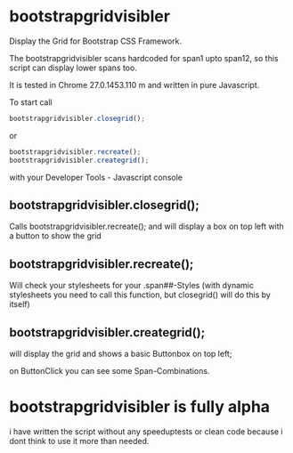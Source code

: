 bootstrapgridvisibler
=====================

Display the Grid for Bootstrap CSS Framework.

The bootstrapgridvisibler scans hardcoded for span1 upto span12, so this script can display lower spans too.

It is tested in Chrome 27.0.1453.110 m and written in pure Javascript.


To start call
```javascript
bootstrapgridvisibler.closegrid();
```
or
```javascript
bootstrapgridvisibler.recreate();
bootstrapgridvisibler.creategrid();
```
with your Developer Tools - Javascript console



bootstrapgridvisibler.closegrid();
---------------------------------
Calls bootstrapgridvisibler.recreate(); and will display a box on top left with a button to show the grid

bootstrapgridvisibler.recreate();
---------------------------------
Will check your stylesheets for your .span##-Styles (with dynamic stylesheets you need to call this function, 
but closegrid() will do this by itself)


bootstrapgridvisibler.creategrid();
---------------------------------
will display the grid and shows a basic Buttonbox on top left;

on ButtonClick you can see some Span-Combinations.


bootstrapgridvisibler is fully alpha
==========================================

i have written the script without any speeduptests or clean code because i dont think to use it more than needed.


